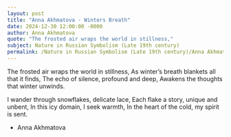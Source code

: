 ```yaml
---
layout: post
title: "Anna Akhmatova - Winters Breath"
date: 2024-12-30 12:00:00 -0000
author: Anna Akhmatova
quote: "The frosted air wraps the world in stillness,"
subject: Nature in Russian Symbolism (Late 19th century)
permalink: /Nature in Russian Symbolism (Late 19th century)/Anna Akhmatova/Anna Akhmatova - Winters Breath
---
```


The frosted air wraps the world in stillness,
As winter’s breath blankets all that it finds,
The echo of silence, profound and deep,
Awakens the thoughts that winter unwinds.

I wander through snowflakes, delicate lace,
Each flake a story, unique and unbent,
In this icy domain, I seek warmth,
In the heart of the cold, my spirit is sent.


- Anna Akhmatova
